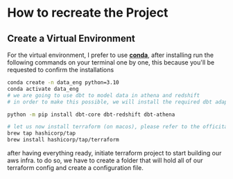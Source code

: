 # How to recreate the Project

## Create a Virtual Environment
For the virtual environment, I prefer to use **[conda](https://www.anaconda.com/download)**, after installing run the following commands on your terminal one by one, this because you'll be requested to confirm the installations

```bash
conda create -n data_eng python=3.10
conda activate data_eng
# we are going to use dbt to model data in athena and redshift
# in order to make this possible, we will install the required dbt adapter 

python -m pip install dbt-core dbt-redshift dbt-athena

# let us now install terraform (on macos), please refer to the officital docs if you are using a different os
brew tap hashicorp/tap
brew install hashicorp/tap/terraform
```
after having everything ready, initiate terraform project to start building our aws infra.
to do so, we have to create a folder that will hold all of our terraform config and create a configuration file.


